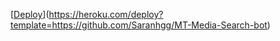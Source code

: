   [[Deploy](https://www.herokucdn.com/deploy/button.svg)](https://heroku.com/deploy?template=https://github.com/Saranhgg/MT-Media-Search-bot)
